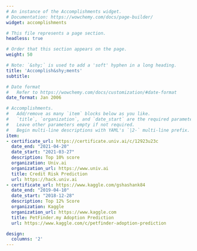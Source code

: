 ```yaml
---
# An instance of the Accomplishments widget.
# Documentation: https://wowchemy.com/docs/page-builder/
widget: accomplishments

# This file represents a page section.
headless: true

# Order that this section appears on the page.
weight: 50

# Note: `&shy;` is used to add a 'soft' hyphen in a long heading.
title: 'Accomplish&shy;ments'
subtitle:

# Date format
#   Refer to https://wowchemy.com/docs/customization/#date-format
date_format: Jan 2006

# Accomplishments.
#   Add/remove as many `item` blocks below as you like.
#   `title`, `organization`, and `date_start` are the required parameters.
#   Leave other parameters empty if not required.
#   Begin multi-line descriptions with YAML's `|2-` multi-line prefix.
item:
- certificate_url: https://certificate.univ.ai/c/12923u23c
  date_end: "2021-04-20"
  date_start: "2021-03-27"
  description: Top 10% score
  organization: Univ.ai
  organization_url: https://www.univ.ai
  title: Credit Risk Prediction
  url: https://hack.univ.ai
- certificate_url: https://www.kaggle.com/gshashank84
  date_end: "2019-04-10"
  date_start: "2018-12-28"
  description: Top 12% Score
  organization: Kaggle
  organization_url: https://www.kaggle.com
  title: PetFinder.my Adoption Prediction
  url: https://www.kaggle.com/c/petfinder-adoption-prediction

design:
  columns: '2' 
---
```

